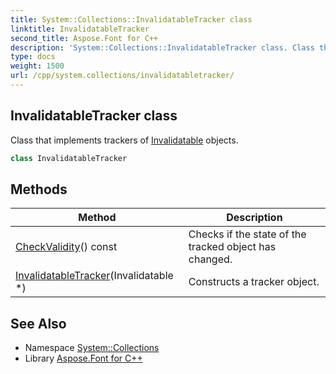 ```yaml
---
title: System::Collections::InvalidatableTracker class
linktitle: InvalidatableTracker
second_title: Aspose.Font for C++
description: 'System::Collections::InvalidatableTracker class. Class that implements trackers of Invalidatable objects in C++.'
type: docs
weight: 1500
url: /cpp/system.collections/invalidatabletracker/
---
```

## InvalidatableTracker class


Class that implements trackers of [Invalidatable](../invalidatable/) objects.

```cpp
class InvalidatableTracker
```

## Methods

| Method | Description |
| --- | --- |
| [CheckValidity](./checkvalidity/)() const | Checks if the state of the tracked object has changed. |
| [InvalidatableTracker](./invalidatabletracker/)(Invalidatable *) | Constructs a tracker object. |
## See Also

* Namespace [System::Collections](../)
* Library [Aspose.Font for C++](../../)
